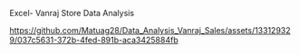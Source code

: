 Excel- Vanraj Store Data Analysis


https://github.com/Matuag28/Data_Analysis_Vanraj_Sales/assets/133129329/037c5631-372b-4fed-891b-aca3425884fb


